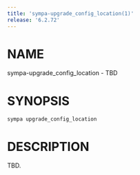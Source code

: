 ```yaml
---
title: 'sympa-upgrade_config_location(1)'
release: '6.2.72'
---
```


# NAME

sympa-upgrade\_config\_location - TBD

# SYNOPSIS

`sympa upgrade_config_location`

# DESCRIPTION

TBD.
